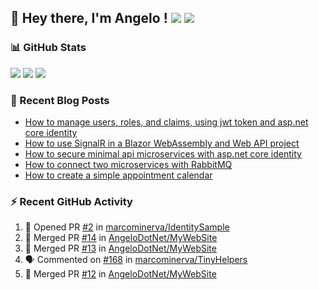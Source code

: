 ## 👋 Hey there, I'm Angelo ! ![](https://img.shields.io/badge/Intel-Core_i5_12th-0071C5?style=for-the-badge&logo=intel&logoColor=white) <a href="https://www.buymeacoffee.com/angelodotnet" target="_blank"><img src="https://img.shields.io/badge/Buy%20Me%20A%20Coffee-FFDD00.svg?style=for-the-badge&logo=Buy-Me-A-Coffee&logoColor=black"></a>

### 📊 GitHub Stats
![](http://github-profile-summary-cards.vercel.app/api/cards/profile-details?username=angelodotnet&theme=darcula)
![](http://github-profile-summary-cards.vercel.app/api/cards/repos-per-language?username=angelodotnet&theme=dracula)
![](http://github-profile-summary-cards.vercel.app/api/cards/most-commit-language?username=angelodotnet&theme=dracula)
<!--![](http://github-profile-summary-cards.vercel.app/api/cards/stats?username=angelodotnet&theme=dracula)
![](http://github-profile-summary-cards.vercel.app/api/cards/productive-time?username=angelodotnet&theme=dracula&utcOffset=8)-->

### 📝 Recent Blog Posts
<!-- BLOG-POST-LIST:START -->
- [How to manage users, roles, and claims, using jwt token and asp.net core identity](https://dev.to/angelodotnet/how-to-manage-roles-permissions-and-more-using-jwt-token-and-aspnet-core-identity-11k0)
- [How to use SignalR in a Blazor WebAssembly and Web API project](https://dev.to/angelodotnet/how-to-use-signalr-in-a-blazor-webassembly-and-web-api-project-27cp)
- [How to secure minimal api microservices with asp.net core identity](https://dev.to/angelodotnet/how-to-secure-minimal-api-microservices-with-aspnet-core-identity-2o68)
- [How to connect two microservices with RabbitMQ](https://dev.to/angelodotnet/example-of-microservice-communication-with-rabbitmq-3b2f)
- [How to create a simple appointment calendar](https://dev.to/angelodotnet/example-to-create-a-appointment-calendar-477n)
<!-- BLOG-POST-LIST:END -->

### ⚡ Recent GitHub Activity

  <!--START_SECTION:activity-->
1. 💪 Opened PR [#2](https://github.com/marcominerva/IdentitySample/pull/2) in [marcominerva/IdentitySample](https://github.com/marcominerva/IdentitySample)
2. 🎉 Merged PR [#14](https://github.com/AngeloDotNet/MyWebSite/pull/14) in [AngeloDotNet/MyWebSite](https://github.com/AngeloDotNet/MyWebSite)
3. 🎉 Merged PR [#13](https://github.com/AngeloDotNet/MyWebSite/pull/13) in [AngeloDotNet/MyWebSite](https://github.com/AngeloDotNet/MyWebSite)
4. 🗣 Commented on [#168](https://github.com/marcominerva/TinyHelpers/issues/168#issuecomment-2729764434) in [marcominerva/TinyHelpers](https://github.com/marcominerva/TinyHelpers)
5. 🎉 Merged PR [#12](https://github.com/AngeloDotNet/MyWebSite/pull/12) in [AngeloDotNet/MyWebSite](https://github.com/AngeloDotNet/MyWebSite)
<!--END_SECTION:activity-->
